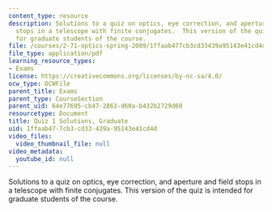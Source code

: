 ```yaml
---
content_type: resource
description: Solutions to a quiz on optics, eye correction, and aperture and field
  stops in a telescope with finite conjugates.  This version of the quiz is intended
  for graduate students of the course.
file: /courses/2-71-optics-spring-2009/1ffaab477cb3cd33439a95143e41cd4d_MIT2_71S09_gquiz1_sol.pdf
file_type: application/pdf
learning_resource_types:
- Exams
license: https://creativecommons.org/licenses/by-nc-sa/4.0/
ocw_type: OCWFile
parent_title: Exams
parent_type: CourseSection
parent_uid: 64e77695-cb47-2863-d60a-b432b2729d60
resourcetype: Document
title: Quiz 1 Solutions, Graduate
uid: 1ffaab47-7cb3-cd33-439a-95143e41cd4d
video_files:
  video_thumbnail_file: null
video_metadata:
  youtube_id: null
---
```

Solutions to a quiz on optics, eye correction, and aperture and field stops in a telescope with finite conjugates.  This version of the quiz is intended for graduate students of the course.